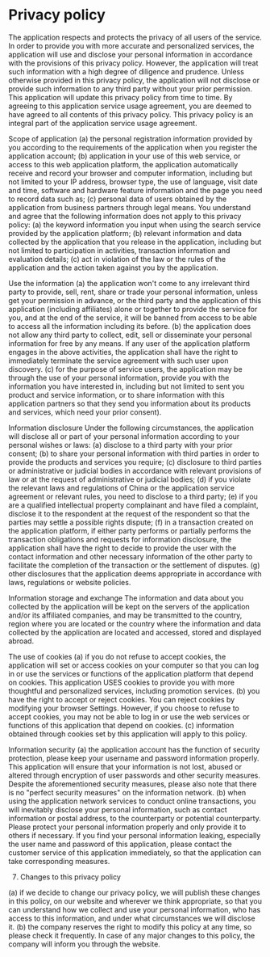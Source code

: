 # Privacy policy
The application respects and protects the privacy of all users of the service. In order to provide you with more accurate and personalized services, the application will use and disclose your personal information in accordance with the provisions of this privacy policy. However, the application will treat such information with a high degree of diligence and prudence. Unless otherwise provided in this privacy policy, the application will not disclose or provide such information to any third party without your prior permission. This application will update this privacy policy from time to time. By agreeing to this application service usage agreement, you are deemed to have agreed to all contents of this privacy policy. This privacy policy is an integral part of the application service usage agreement.

Scope of application
(a) the personal registration information provided by you according to the requirements of the application when you register the application account;
(b) application in your use of this web service, or access to this web application platform, the application automatically receive and record your browser and computer information, including but not limited to your IP address, browser type, the use of language, visit date and time, software and hardware feature information and the page you need to record data such as;
(c) personal data of users obtained by the application from business partners through legal means.
You understand and agree that the following information does not apply to this privacy policy:
(a) the keyword information you input when using the search service provided by the application platform;
(b) relevant information and data collected by the application that you release in the application, including but not limited to participation in activities, transaction information and evaluation details;
(c) act in violation of the law or the rules of the application and the action taken against you by the application.

Use the information
(a) the application won't come to any irrelevant third party to provide, sell, rent, share or trade your personal information, unless get your permission in advance, or the third party and the application of this application (including affiliates) alone or together to provide the service for you, and at the end of the service, it will be banned from access to be able to access all the information including its before.
(b) the application does not allow any third party to collect, edit, sell or disseminate your personal information for free by any means. If any user of the application platform engages in the above activities, the application shall have the right to immediately terminate the service agreement with such user upon discovery.
(c) for the purpose of service users, the application may be through the use of your personal information, provide you with the information you have interested in, including but not limited to sent you product and service information, or to share information with this application partners so that they send you information about its products and services, which need your prior consent).

Information disclosure
Under the following circumstances, the application will disclose all or part of your personal information according to your personal wishes or laws:
(a) disclose to a third party with your prior consent;
(b) to share your personal information with third parties in order to provide the products and services you require;
(c) disclosure to third parties or administrative or judicial bodies in accordance with relevant provisions of law or at the request of administrative or judicial bodies;
(d) if you violate the relevant laws and regulations of China or the application service agreement or relevant rules, you need to disclose to a third party;
(e) if you are a qualified intellectual property complainant and have filed a complaint, disclose it to the respondent at the request of the respondent so that the parties may settle a possible rights dispute;
(f) in a transaction created on the application platform, if either party performs or partially performs the transaction obligations and requests for information disclosure, the application shall have the right to decide to provide the user with the contact information and other necessary information of the other party to facilitate the completion of the transaction or the settlement of disputes.
(g) other disclosures that the application deems appropriate in accordance with laws, regulations or website policies.

Information storage and exchange
The information and data about you collected by the application will be kept on the servers of the application and/or its affiliated companies, and may be transmitted to the country, region where you are located or the country where the information and data collected by the application are located and accessed, stored and displayed abroad.

The use of cookies
(a) if you do not refuse to accept cookies, the application will set or access cookies on your computer so that you can log in or use the services or functions of the application platform that depend on cookies. This application USES cookies to provide you with more thoughtful and personalized services, including promotion services.
(b) you have the right to accept or reject cookies. You can reject cookies by modifying your browser Settings. However, if you choose to refuse to accept cookies, you may not be able to log in or use the web services or functions of this application that depend on cookies.
(c) information obtained through cookies set by this application will apply to this policy.

Information security
(a) the application account has the function of security protection, please keep your username and password information properly. This application will ensure that your information is not lost, abused or altered through encryption of user passwords and other security measures. Despite the aforementioned security measures, please also note that there is no "perfect security measures" on the information network.
(b) when using the application network services to conduct online transactions, you will inevitably disclose your personal information, such as contact information or postal address, to the counterparty or potential counterparty. Please protect your personal information properly and only provide it to others if necessary. If you find your personal information leaking, especially the user name and password of this application, please contact the customer service of this application immediately, so that the application can take corresponding measures.

7. Changes to this privacy policy

(a) if we decide to change our privacy policy, we will publish these changes in this policy, on our website and wherever we think appropriate, so that you can understand how we collect and use your personal information, who has access to this information, and under what circumstances we will disclose it.
(b) the company reserves the right to modify this policy at any time, so please check it frequently. In case of any major changes to this policy, the company will inform you through the website.
